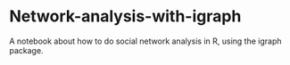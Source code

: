 # Network-analysis-with-igraph
A notebook about how to do social network analysis in R, using the igraph package.
